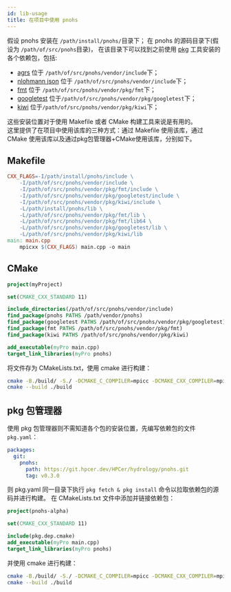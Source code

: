 ```yaml
---
id: lib-usage
title: 在项目中使用 pnohs
---
```


假设 pnohs 安装在 `/path/install/pnohs/`目录下；
在 pnohs 的源码目录下(假设为 `/path/of/src/pnohs`目录)，
在该目录下可以找到之前使用 [pkg](https://github.com/genshen/pkg) 工具安装的各个依赖包，包括:
- [agrs](https://github.com/Taywee/args) 位于 `/path/of/src/pnohs/vendor/include`下；
- [nlohmann json](https://github.com/nlohmann/json) 位于 `/path/of/src/pnohs/vendor/include`下；
- [fmt](https://github.com/fmtlib/fmt) 位于 `/path/of/src/pnohs/vendor/pkg/fmt`下；
- [googletest](https://github.com/google/googletest) 位于`/path/of/src/pnohs/vendor/pkg/googletest`下；
- [kiwi](https://git.hpcer.dev/genshen/kiwi) 位于`/path/of/src/pnohs/vendor/pkg/kiwi`下；

这些安装位置对于使用 Makefile 或者 CMake 构建工具来说是有用的。  
这里提供了在项目中使用该库的三种方式：通过 Makefile 使用该库，通过 CMake 使用该库以及通过pkg包管理器+CMake使用该库，分别如下。

## Makefile
```makefile
CXX_FLAGS=-I/path/install/pnohs/include \
    -I/path/of/src/pnohs/vendor/include \
    -I/path/of/src/pnohs/vendor/pkg/fmt/include \
    -I/path/of/src/pnohs/vendor/pkg/googletest/include \
    -I/path/of/src/pnohs/vendor/pkg/kiwi/include \
    -L/path/install/pnohs/lib \
    -L/path/of/src/pnohs/vendor/pkg/fmt/lib \
    -L/path/of/src/pnohs/vendor/pkg/fmt/lib64 \
    -L/path/of/src/pnohs/vendor/pkg/googletest/lib \
    -L/path/of/src/pnohs/vendor/pkg/kiwi/lib
main: main.cpp
    mpicxx $(CXX_FLAGS) main.cpp -o main
```

## CMake
```cmake
project(myProject)

set(CMAKE_CXX_STANDARD 11)

include_directories(/path/of/src/pnohs/vendor/include)
find_package(pnohs PATHS /path/vendor/pnohs)
find_package(googletest PATHS /path/of/src/pnohs/vendor/pkg/googletest)
find_package(fmt PATHS /path/of/src/pnohs/vendor/pkg/fmt)
find_package(kiwi PATHS /path/of/src/pnohs/vendor/pkg/kiwi)

add_executable(myPro main.cpp)
target_link_libraries(myPro pnohs)
```
将文件存为 CMakeLists.txt，使用 cmake 进行构建：
```bash
cmake -B./build/ -S./ -DCMAKE_C_COMPILER=mpicc -DCMAKE_CXX_COMPILER=mpicxx
cmake --build ./build
```

## pkg 包管理器
使用 pkg 包管理器则不需知道各个包的安装位置，先编写依赖包的文件 `pkg.yaml`：
```yml
packages:
  git:
    pnohs:
      path: https://git.hpcer.dev/HPCer/hydrology/pnohs.git
      tag: v0.3.0
```
则 pkg.yaml 同一目录下执行 `pkg fetch & pkg install` 命令以拉取依赖包的源码并进行构建。
在 CMakeLists.txt 文件中添加并链接依赖包：
```cmake {5,7}
project(pnohs-alpha)

set(CMAKE_CXX_STANDARD 11)

include(pkg.dep.cmake)
add_executable(myPro main.cpp)
target_link_libraries(myPro pnohs)
```
并使用 cmake 进行构建：
```bash
cmake -B./build/ -S./ -DCMAKE_C_COMPILER=mpicc -DCMAKE_CXX_COMPILER=mpicxx
cmake --build ./build
```
